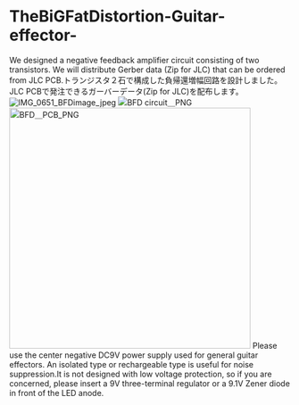 # TheBiGFatDistortion-Guitar-effector-
We designed a negative feedback amplifier circuit consisting of two transistors. We will distribute Gerber data (Zip for JLC) that can be ordered from JLC PCB.トランジスタ２石で構成した負帰還増幅回路を設計しました。JLC PCBで発注できるガーバーデータ(Zip for JLC)を配布します。
![IMG_0651_BFDimage_jpeg](https://github.com/user-attachments/assets/dbf08f46-3421-4dfe-8f6b-2936cf55e5ae)
![BFD circuit＿PNG](https://github.com/user-attachments/assets/6c77fae7-267a-4626-b5da-179bfe3b6a60)
<img width="432" alt="BFD＿PCB_PNG" src="https://github.com/user-attachments/assets/481811d3-e4df-4e07-9c29-f41d96a4e6fc" />
Please use the center negative DC9V power supply used for general guitar effectors. An isolated type or rechargeable type is useful for noise suppression.It is not designed with low voltage protection, so if you are concerned, please insert a 9V three-terminal regulator or a 9.1V Zener diode in front of the LED anode.
